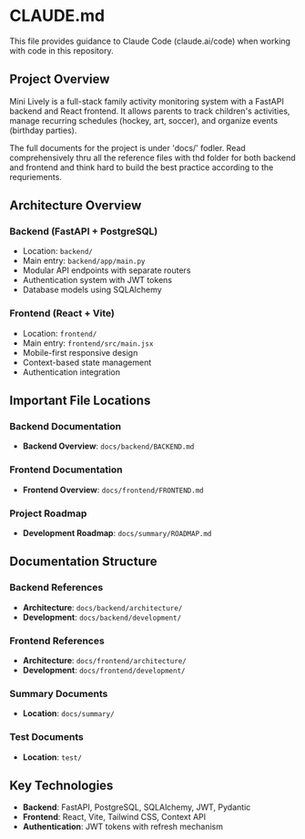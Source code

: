 # CLAUDE.md

This file provides guidance to Claude Code (claude.ai/code) when working with code in this repository.

## Project Overview

Mini Lively is a full-stack family activity monitoring system with a FastAPI backend and React frontend. It allows parents to track children's activities, manage recurring schedules (hockey, art, soccer), and organize events (birthday parties). 

The full documents for the project is under 'docs/' fodler. Read comprehensively thru all the reference files with thd folder for both backend and frontend and think hard to build the best practice according 
to the requriements.

## Architecture Overview

### Backend (FastAPI + PostgreSQL)
- Location: `backend/`
- Main entry: `backend/app/main.py`
- Modular API endpoints with separate routers
- Authentication system with JWT tokens
- Database models using SQLAlchemy

### Frontend (React + Vite)
- Location: `frontend/`
- Main entry: `frontend/src/main.jsx`
- Mobile-first responsive design
- Context-based state management
- Authentication integration

## Important File Locations

### Backend Documentation
- **Backend Overview**: `docs/backend/BACKEND.md`

### Frontend Documentation  
- **Frontend Overview**: `docs/frontend/FRONTEND.md`

### Project Roadmap
- **Development Roadmap**: `docs/summary/ROADMAP.md`

## Documentation Structure

### Backend References
- **Architecture**: `docs/backend/architecture/`
- **Development**: `docs/backend/development/`

### Frontend References
- **Architecture**: `docs/frontend/architecture/`
- **Development**: `docs/frontend/development/`

### Summary Documents
- **Location**: `docs/summary/`

### Test Documents
- **Location**: `test/`

## Key Technologies
- **Backend**: FastAPI, PostgreSQL, SQLAlchemy, JWT, Pydantic
- **Frontend**: React, Vite, Tailwind CSS, Context API
- **Authentication**: JWT tokens with refresh mechanism
